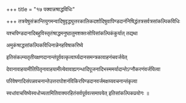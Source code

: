 +++
title = "१७ पक्वान्नश्राद्धविधिः"

+++
तत्रयेषुसंक्रान्तियुगमन्वादिषुवृद्ध्युत्तरकालिकदर्शादिषुवापिण्डदानंनिषिद्धंतत्रसर्वत्रसांकल्पिकविधिः

यश्चपिण्डदानादिबहुविस्तृतंश्राद्धमनुष्ठातुमशक्तःसोपिसांकल्पिकंकुर्यात् तद्यथा

अमुकंश्राद्धसांकल्पिकविधिनान्नेनहविषाकरिष्ये

इतिसंकल्प्यतृतीयक्षणदानान्तंपूर्ववत्कृत्वार्घ्यदानसमन्त्रकावाहनंचवर्जयेत्

देवानावाहयामीतिपितृनावाहयामीत्येवावाह्यगन्धादिपूजनादिभस्ममर्यादान्तेऽग्नौकरणंवर्जयित्वा

परिवेषणादिसंपन्नवचनान्तेउत्तरापोशनंविकिरपिण्डदानवर्जमक्षय्यवचनान्तंकृत्वा

स्वधांवाचयिष्येस्वधोच्यतामितिवाक्यरहितंसर्वपूर्ववत्समापयेत् इतिसांकल्पिकप्रयोगः ॥
